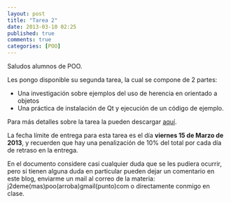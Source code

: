```yaml
---
layout: post
title: "Tarea 2"
date: 2013-03-10 02:25
published: true
comments: true
categories: [POO]
---
```

Saludos alumnos de POO.

Les pongo disponible su segunda tarea, la cual se compone de 2 partes:

- Una investigación sobre ejemplos del uso de herencia en orientado a objetos
- Una práctica de instalación de Qt y ejecución de un código de ejemplo.

Para más detalles sobre la tarea la pueden descargar [aquí](http://dl.dropbox.com/u/1131727/Octopress/Tarea2.pdf).

<!--more-->

La fecha límite de entrega para esta tarea es el día __viernes 15 de Marzo de 2013__, y recuerden que hay una penalización de 10% del total por cada día de retraso en la entrega.

En el documento considere casi cualquier duda que se les pudiera ocurrir, pero si tienen alguna duda en particular pueden dejar un comentario en este blog, enviarme un mail al correo de la materia: j2deme(mas)poo(arroba)gmail(punto)com o directamente conmigo en clase.